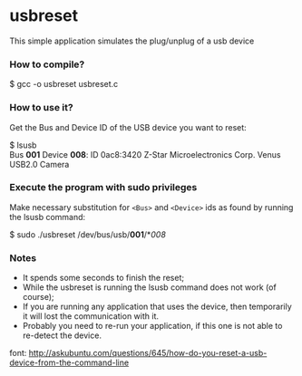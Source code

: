 # usbreset
This simple application simulates the plug/unplug of a usb device

### How to compile?
$ gcc -o usbreset usbreset.c

### How to use it?
Get the Bus and Device ID of the USB device you want to reset:

$ lsusb  
Bus **001** Device **008**: ID 0ac8:3420 Z-Star Microelectronics Corp. Venus USB2.0 Camera

### Execute the program with sudo privileges
Make necessary substitution for `<Bus>` and `<Device>` ids as found by running the lsusb command:

$ sudo  ./usbreset  /dev/bus/usb/**001**/**008*

### Notes
- It spends some seconds to finish the reset;
- While the usbreset is running the lsusb command does not work (of course);
- If you are running any application that uses the device, then temporarily it will lost the communication with it.
- Probably you need to re-run your application, if this one is not able to re-detect the device.


font: http://askubuntu.com/questions/645/how-do-you-reset-a-usb-device-from-the-command-line
